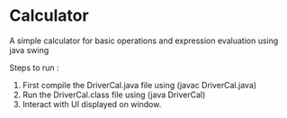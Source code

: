 # Calculator
A simple calculator for basic operations and expression evaluation using java swing

Steps to run :

1. First compile the DriverCal.java file using (javac DriverCal.java)
2. Run the DriverCal.class file using (java DriverCal)
3. Interact with UI displayed on window.
